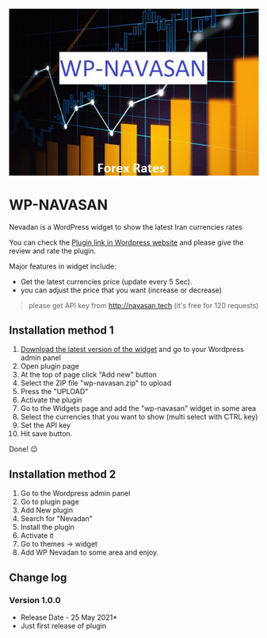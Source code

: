 ![Screenshot](wp-navasan.jpg)


# WP-NAVASAN 
Nevadan is a WordPress widget to show the latest Iran currencies rates

You can check the [Plugin link in Wordpress website](https://wordpress.org/plugins/widget-navasan/) and please give the review and rate the plugin.

Major features in widget include:

* Get the latest currencies price (update every 5 Sec).
* you can adjust the price that you want (increase or decrease)

> please get API key from http://navasan.tech (it's free for 120 requests)



## Installation method 1
1. [Download the latest version of the widget](https://github.com/akbarijedi/wp-navasan/releases) and go to your Wordpress admin panel
2. Open plugin page
3. At the top of page click "Add new" button
4. Select the ZIP file "wp-navasan.zip" to upload
5. Press the "UPLOAD"
6. Activate the plugin
7. Go to the Widgets page and add the "wp-navasan" widget in some area
8. Select the currencies that you want to show (multi select with CTRL key)
9. Set the API key
10. Hit save button.

 Done! :wink:

## Installation method 2
1. Go to the Wordpress admin panel
2. Go to plugin page
3. Add New plugin
4. Search for "Nevadan"
5. Install the plugin
6. Activate it
7. Go to themes -> widget
8. Add WP Nevadan to some area and enjoy.

## Change log

### Version 1.0.0 
* Release Date - 25 May 2021*
* Just first release of plugin

